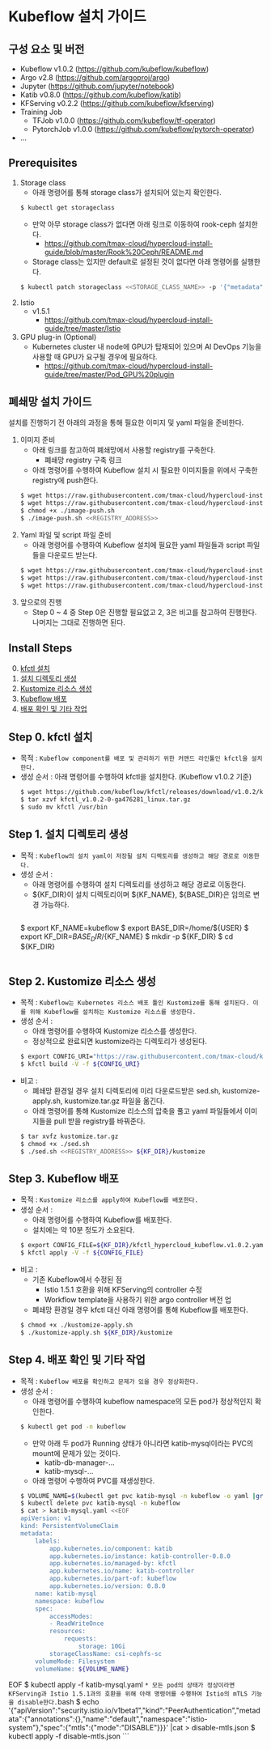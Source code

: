 
# Kubeflow 설치 가이드

## 구성 요소 및 버전
* Kubeflow v1.0.2 (https://github.com/kubeflow/kubeflow)
* Argo v2.8 (https://github.com/argoproj/argo)
* Jupyter (https://github.com/jupyter/notebook)
* Katib v0.8.0 (https://github.com/kubeflow/katib)
* KFServing v0.2.2 (https://github.com/kubeflow/kfserving)
* Training Job
    * TFJob v1.0.0 (https://github.com/kubeflow/tf-operator)
    * PytorchJob v1.0.0 (https://github.com/kubeflow/pytorch-operator)
* ...

## Prerequisites
1. Storage class
    * 아래 명령어를 통해 storage class가 설치되어 있는지 확인한다.
    ```bash
    $ kubectl get storageclass
    ```
    * 만약 아무 storage class가 없다면 아래 링크로 이동하여 rook-ceph 설치한다.
        * https://github.com/tmax-cloud/hypercloud-install-guide/blob/master/Rook%20Ceph/README.md
    * Storage class는 있지만 default로 설정된 것이 없다면 아래 명령어를 실행한다.
    ```bash
    $ kubectl patch storageclass <<STORAGE_CLASS_NAME>> -p '{"metadata": {"annotations":{"storageclass.kubernetes.io/is-default-class":"true"}}}'
    ```
2. Istio
    * v1.5.1
        * https://github.com/tmax-cloud/hypercloud-install-guide/tree/master/Istio
3. GPU plug-in (Optional)
    * Kubernetes cluster 내 node에 GPU가 탑재되어 있으며 AI DevOps 기능을 사용할 때 GPU가 요구될 경우에 필요하다.
        * https://github.com/tmax-cloud/hypercloud-install-guide/tree/master/Pod_GPU%20plugin

## 폐쇄망 설치 가이드
설치를 진행하기 전 아래의 과정을 통해 필요한 이미지 및 yaml 파일을 준비한다.
1. 이미지 준비
    * 아래 링크를 참고하여 폐쇄망에서 사용할 registry를 구축한다.
        * 폐쇄망 registry 구축 링크
    * 아래 명령어를 수행하여 Kubeflow 설치 시 필요한 이미지들을 위에서 구축한 registry에 push한다.
    ```bash
    $ wget https://raw.githubusercontent.com/tmax-cloud/hypercloud-install-guide/master/Kubeflow/image-push.sh
    $ wget https://raw.githubusercontent.com/tmax-cloud/hypercloud-install-guide/master/Kubeflow/imagelist
    $ chmod +x ./image-push.sh
    $ ./image-push.sh <<REGISTRY_ADDRESS>>
    ```
2. Yaml 파일 및 script 파일 준비
    * 아래 명령어를 수행하여 Kubeflow 설치에 필요한 yaml 파일들과 script 파일들을 다운로드 받는다. 
    ```bash
    $ wget https://raw.githubusercontent.com/tmax-cloud/hypercloud-install-guide/master/Kubeflow/sed.sh
    $ wget https://raw.githubusercontent.com/tmax-cloud/hypercloud-install-guide/master/Kubeflow/kustomize-apply.sh
    $ wget https://raw.githubusercontent.com/tmax-cloud/hypercloud-install-guide/master/Kubeflow/kustomize.tar.gz
    ```
3. 앞으로의 진행
    * Step 0 ~ 4 중 Step 0은 진행할 필요없고 2, 3은 비고를 참고하여 진행한다. 나머지는 그대로 진행하면 된다.

## Install Steps
0. [kfctl 설치](https://github.com/tmax-cloud/hypercloud-install-guide/blob/master/Kubeflow/README.md#step-0-kfctl-%EC%84%A4%EC%B9%98)
1. [설치 디렉토리 생성](https://github.com/tmax-cloud/hypercloud-install-guide/blob/master/Kubeflow/README.md#step-1-%EC%84%A4%EC%B9%98-%EB%94%94%EB%A0%89%ED%86%A0%EB%A6%AC-%EC%83%9D%EC%84%B1)
2. [Kustomize 리소스 생성](https://github.com/tmax-cloud/hypercloud-install-guide/blob/master/Kubeflow/README.md#step-2-kustomize-%EB%A6%AC%EC%86%8C%EC%8A%A4-%EC%83%9D%EC%84%B1)
3. [Kubeflow 배포](https://github.com/tmax-cloud/hypercloud-install-guide/blob/master/Kubeflow/README.md#step-3-kubeflow-%EB%B0%B0%ED%8F%AC)
4. [배포 확인 및 기타 작업](https://github.com/tmax-cloud/hypercloud-install-guide/blob/master/Kubeflow/README.md#step-4-%EB%B0%B0%ED%8F%AC-%ED%99%95%EC%9D%B8-%EB%B0%8F-%EA%B8%B0%ED%83%80-%EC%9E%91%EC%97%85)

## Step 0. kfctl 설치
* 목적 : `Kubeflow component를 배포 및 관리하기 위한 커맨드 라인툴인 kfctl을 설치한다.`
* 생성 순서 : 아래 명령어를 수행하여 kfctl을 설치한다. (Kubeflow v1.0.2 기준)
    ```bash
    $ wget https://github.com/kubeflow/kfctl/releases/download/v1.0.2/kfctl_v1.0.2-0-ga476281_linux.tar.gz
    $ tar xzvf kfctl_v1.0.2-0-ga476281_linux.tar.gz
    $ sudo mv kfctl /usr/bin
    ```

## Step 1. 설치 디렉토리 생성
* 목적 : `Kubeflow의 설치 yaml이 저장될 설치 디렉토리를 생성하고 해당 경로로 이동한다.`
* 생성 순서 : 
    * 아래 명령어를 수행하여 설치 디렉토리를 생성하고 해당 경로로 이동한다.
    * ${KF_DIR}이 설치 디렉토리이며 ${KF_NAME}, ${BASE_DIR}은 임의로 변경 가능하다.	
        ```bash
	$ export KF_NAME=kubeflow
	$ export BASE_DIR=/home/${USER}
	$ export KF_DIR=${BASE_DIR}/${KF_NAME}
	$ mkdir -p ${KF_DIR}
	$ cd ${KF_DIR}
	```

## Step 2. Kustomize 리소스 생성
* 목적 : `Kubeflow는 Kubernetes 리소스 배포 툴인 Kustomize를 통해 설치된다. 이를 위해 Kubeflow를 설치하는 Kustomize 리소스를 생성한다.`
* 생성 순서 : 
    * 아래 명령어를 수행하여 Kustomize 리소스를 생성한다.
    * 정상적으로 완료되면 kustomize라는 디렉토리가 생성된다.
	```bash
	$ export CONFIG_URI="https://raw.githubusercontent.com/tmax-cloud/kubeflow-manifests/kubeflow-manifests-v1.0.2/kfctl_hypercloud_kubeflow.v1.0.2.yaml"
	$ kfctl build -V -f ${CONFIG_URI}
	```
* 비고 : 
    * 폐쇄망 환경일 경우 설치 디렉토리에 미리 다운로드받은 sed.sh, kustomize-apply.sh, kustomize.tar.gz 파일을 옮긴다.
    * 아래 명령어를 통해 Kustomize 리소스의 압축을 풀고 yaml 파일들에서 이미지들을 pull 받을 registry를 바꿔준다.
	```bash
	$ tar xvfz kustomize.tar.gz
	$ chmod +x ./sed.sh
	$ ./sed.sh <<REGISTRY_ADDRESS>> ${KF_DIR}/kustomize
	```

## Step 3. Kubeflow 배포
* 목적 : `Kustomize 리소스를 apply하여 Kubeflow를 배포한다.`
* 생성 순서 : 
    * 아래 명령어를 수행하여 Kubeflow를 배포한다.
    * 설치에는 약 10분 정도가 소요된다.
	```bash
	$ export CONFIG_FILE=${KF_DIR}/kfctl_hypercloud_kubeflow.v1.0.2.yaml
	$ kfctl apply -V -f ${CONFIG_FILE}
	```
* 비고 :
    * 기존 Kubeflow에서 수정된 점
        * Istio 1.5.1 호환을 위해 KFServing의 controller 수정
        * Workflow template을 사용하기 위한 argo controller 버전 업
    * 폐쇄망 환경일 경우 kfctl 대신 아래 명령어를 통해 Kubeflow를 배포한다.
	```bash
	$ chmod +x ./kustomize-apply.sh
	$ ./kustomize-apply.sh ${KF_DIR}/kustomize
	```

## Step 4. 배포 확인 및 기타 작업
* 목적 : `Kubeflow 배포를 확인하고 문제가 있을 경우 정상화한다.`
* 생성 순서 : 
    * 아래 명령어를 수행하여 kubeflow namespace의 모든 pod가 정상적인지 확인한다.
	```bash
	$ kubectl get pod -n kubeflow
	```
    * 만약 아래 두 pod가 Running 상태가 아니라면 katib-mysql이라는 PVC의 mount에 문제가 있는 것이다.
        * katib-db-manager-...
        * katib-mysql-...
    * 아래 명령어 수행하여 PVC를 재생성한다.
	```bash
	$ VOLUME_NAME=$(kubectl get pvc katib-mysql -n kubeflow -o yaml |grep volumeName |cut -c 15-)
	$ kubectl delete pvc katib-mysql -n kubeflow
	$ cat > katib-mysql.yaml <<EOF
	apiVersion: v1
	kind: PersistentVolumeClaim
	metadata:
	    labels:
	        app.kubernetes.io/component: katib
	        app.kubernetes.io/instance: katib-controller-0.8.0
	        app.kubernetes.io/managed-by: kfctl
	        app.kubernetes.io/name: katib-controller
	        app.kubernetes.io/part-of: kubeflow
	        app.kubernetes.io/version: 0.8.0
	    name: katib-mysql
	    namespace: kubeflow
	    spec:
	        accessModes:
	        - ReadWriteOnce
	        resources:
	            requests:
	                storage: 10Gi
	        storageClassName: csi-cephfs-sc
		volumeMode: Filesystem
		volumeName: ${VOLUME_NAME}
EOF
	$ kubectl apply -f katib-mysql.yaml
	```
    * 모든 pod의 상태가 정상이라면 KFServing과 Istio 1.5.1과의 호환을 위해 아래 명령어를 수행하여 Istio의 mTLS 기능을 disable한다.
	```bash
	$ echo '{"apiVersion":"security.istio.io/v1beta1","kind":"PeerAuthentication","metadata":{"annotations":{},"name":"default","namespace":"istio-system"},"spec":{"mtls":{"mode":"DISABLE"}}}' |cat > disable-mtls.json
	$ kubectl apply -f disable-mtls.json
	```
